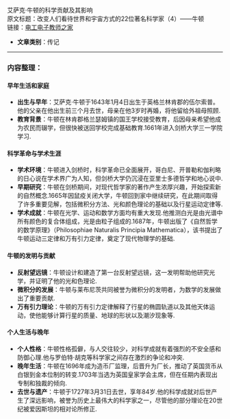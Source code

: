 艾萨克·牛顿的科学贡献及其影响  
  原文标题：改变人们看待世界和宇宙方式的22位著名科学家（4）——牛顿  
  链接：[电工电子教师之家](https://mp.weixin.qq.com/s/p3PQr9DVZ1ZWi94Wsp2BRQ)

- **文章类别**：传记

---

### 内容整理：

#### 早年生活和家庭
- **出生与早年**：艾萨克·牛顿于1643年1月4日出生于英格兰林肯郡的伍尔索普。他的父亲在他出生前三个月去世，母亲在他3岁时再婚，将他留给外祖母照顾.
- **教育背景**：牛顿在林肯郡格兰瑟姆镇的国王学校接受教育，后因母亲希望他成为农民而辍学，但很快被送回学校完成基础教育.1661年进入剑桥大学三一学院学习.

#### 科学革命与学术生涯
- **学术环境**：牛顿进入剑桥时，科学革命已全面展开，哥白尼、开普勒和伽利略的日心说在学术界广为人知，但剑桥大学仍沉浸在亚里士多德哲学和地心说中.
- **早期研究**：牛顿在剑桥期间，对现代哲学家的著作产生浓厚兴趣，开始探索新的自然概念.1665年因鼠疫关闭大学，牛顿回到家中继续研究，在此期间取得了许多重要见解，包括微积分方法、光和颜色理论的基础以及行星运动定律等.
- **学术成就**：牛顿在光学、运动和数学方面均有重大发现.他推测白光是由光谱中所有颜色的复合体组成，光是由粒子组成的.1687年，牛顿出版了《自然哲学的数学原理》（Philosophiae Naturalis Principia Mathematica），该书提出了牛顿运动三定律和万有引力定律，奠定了现代物理学的基础.

#### 牛顿的发明与贡献
- **反射望远镜**：牛顿设计和建造了第一台反射望远镜，这一发明帮助他研究光学，并证明了他的光和色理论.
- **微积分的发展**：牛顿与莱布尼茨共同被誉为微积分的发明者，为数学的发展做出了重要贡献.
- **万有引力理论**：牛顿的万有引力定律解释了行星的椭圆轨道以及其他天体运动，使他能够计算行星的质量、地球的形状以及潮汐现象等.

#### 个人生活与晚年
- **个人性格**：牛顿性格孤僻，与人交往较少，对科学成就有着强烈的不安全感和防御心理.他与罗伯特·胡克等科学家之间存在激烈的争论和冲突.
- **晚年生活**：牛顿在1696年成为造币厂监理，后晋升为厂长，推动了英国货币从白银到金本位制的转变.1703年当选为英国皇家学会主席，但在任期内表现出专制和独裁的倾向.
- **去世与遗产**：牛顿于1727年3月31日去世，享年84岁.他的科学成就对后世产生了深远影响，被誉为历史上最伟大的科学家之一，尽管他的部分理论在20世纪被爱因斯坦的相对论所修正.